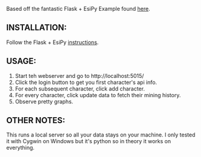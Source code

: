 Based off the fantastic Flask + EsiPy Example found [here](https://github.com/Kyria/flask-esipy-example).

## INSTALLATION:
Follow the Flask + EsiPy [instructions](https://github.com/Kyria/flask-esipy-example).

## USAGE:
1. Start teh webserver and go to http://localhost:5015/
2. Click the login button to get you first character's api info.
3. For each subsequent character, click add character.
4. For every character, click update data to fetch their mining history.
5. Observe pretty graphs.

## OTHER NOTES:
This runs a local server so all your data stays on your machine.  I only tested it with Cygwin on Windows but it's python so in theory it works on everything.